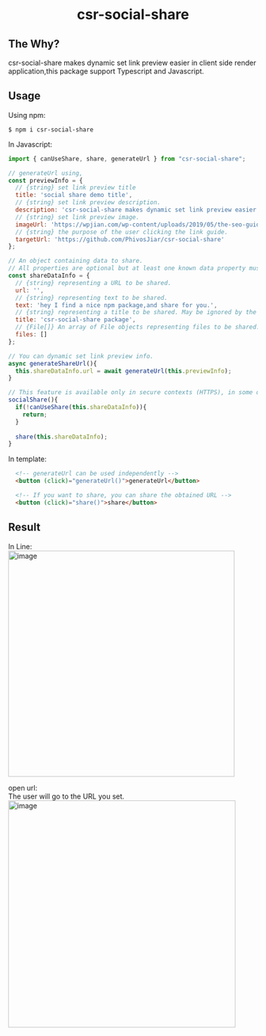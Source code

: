 <h1 align="center">csr-social-share</h1>

## The Why?
csr-social-share makes dynamic set link preview easier in client side render application,this package support Typescript and Javascript.

## Usage
Using npm:

```shell
$ npm i csr-social-share
```

In Javascript:
```javascript
import { canUseShare, share, generateUrl } from "csr-social-share";

// generateUrl using,
const previewInfo = {
  // {string} set link preview title
  title: 'social share demo title', 
  // {string} set link preview description.
  description: 'csr-social-share makes dynamic set link preview easier in client side render application.',
  // {string} set link preview image.
  imageUrl: 'https://wpjian.com/wp-content/uploads/2019/05/the-seo-guide-to-angular-760x400.png',
  // {string} the purpose of the user clicking the link guide.
  targetUrl: 'https://github.com/PhivosJiar/csr-social-share' 
};

// An object containing data to share.
// All properties are optional but at least one known data property must be specified.
const shareDataInfo = {
  // {string} representing a URL to be shared.
  url: '', 
  // {string} representing text to be shared.
  text: 'hey I find a nice npm package,and share for you.',
  // {string} representing a title to be shared. May be ignored by the target.
  title: 'csr-social-share package',
  // {File[]} An array of File objects representing files to be shared.
  files: [] 
};

// You can dynamic set link preview info.
async generateShareUrl(){
  this.shareDataInfo.url = await generateUrl(this.previewInfo);
}

// This feature is available only in secure contexts (HTTPS), in some or all supporting browsers.
socialShare(){
  if(!canUseShare(this.shareDataInfo)){
    return;
  }
  
  share(this.shareDataInfo);
}
```

In template:
``` html 
  <!-- generateUrl can be used independently -->
  <button (click)="generateUrl()">generateUrl</button>

  <!-- If you want to share, you can share the obtained URL -->
  <button (click)="share()">share</button>
```

## Result

In Line:<br>
<img width="457" alt="image" src="https://user-images.githubusercontent.com/59075881/161602175-50ea2e99-0553-48ac-88a8-b4dbf6fa892a.png"><br>

open url:<br>
The user will go to the URL you set. <br>
<img width="459" alt="image" src="https://user-images.githubusercontent.com/59075881/161602622-61182ac1-73e3-403c-a58c-4ab85af0a750.png">


